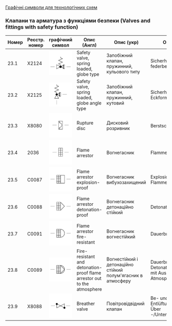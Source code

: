 [Графічні символи для технологічних схем](symbols.md)

### Клапани та арматура з функціями безпеки (Valves and fittings with safety function)

| Номер | Реєстр. номер | графічний символ                                             | Опис (Англ)                                                  | Опис (укр)                                                   | Опис (Нім)                                                   |
| ----- | ------------- | ------------------------------------------------------------ | ------------------------------------------------------------ | ------------------------------------------------------------ | ------------------------------------------------------------ |
| 23.1  | X2124         | ![Sicherheitsventil, federbelastet](media/Safety_valve_spring_loaded_globe_type.png) | Safety valve, spring loaded, globe type                      | Запобіжний клапан, пружинний, кульового типу                 | Sicherheitsventil, federbelastet                             |
| 23.2  | X2125         | ![Sicherheitsventil in Eckform, federbelastet](media/Safety_valve_spring_loaded_globe_angle_type.png) | Safety valve, spring loaded, globe angle type                | Запобіжний клапан, пружинний, кутовий                        | Sicherheitsventil in Eckform, federbelastet                  |
| 23.3  | X8080         | ![Berstscheibe](media/Rupture_disc.png)                      | Rupture disc                                                 | Дисковий розривник                                           | Berstscheibe                                                 |
| 23.4  | 2036          | ![Flammensperre](media/Flame_arrestor.png)                   | Flame arrestor                                               | Вогнегасник                                                  | Flammensperre                                                |
| 23.5  | C0087         | ![Explosionssichere Flammensperre](media/Flame_arrestor_explosion-proof.png) | Flame arrestor explosion-proof                               | Вогнегасник вибухозахищений                                  | Explosionssichere Flammensperre                              |
| 23.6  | C0088         | ![Detonationssicherung](media/Flame_arrestor_detonation-proof.png) | Flame arrestor detonation-proof                              | Вогнегасник детонаційно стійкий                              | Detonationssicherung                                         |
| 23.7  | C0091         | ![Dauerbrandsicherung](media/Flame_arrestor_fire-resistant.png) | Flame arrestor fire-resistant                                | Вогнегасник вогнестійкий                                     | Dauerbrandsicherung                                          |
| 23.8  | C0089         | ![Dauerbrandsichere Detonationssicherung mit Auslass zur Atmosphäre](media/Fire-resistant_and_detonation-proof_flame_arrestor_out_to_the_atmosphere.png) | Fire-resistant and detonation-proof flame arrestor out to the atmosphere | Вогнестійкий і детонаційно стійкий полум'ягасник в атмосферу | Dauerbrandsichere Detonationssicherung mit Auslass zur Atmosphäre |
| 23.9  | X8088         | ![Be- und Entlüftungsarmatur, Über -/Unterdrucksicherung](media/Breather_valve.png) | Breather valve                                               | Повітровідвідний клапан                                      | Be- und Entlüftungsarmatur, Über -/Unterdrucksicherung       |